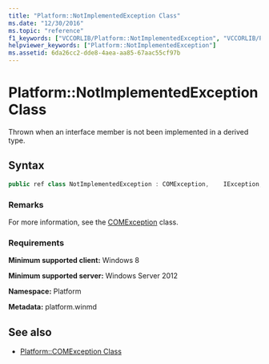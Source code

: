```yaml
---
title: "Platform::NotImplementedException Class"
ms.date: "12/30/2016"
ms.topic: "reference"
f1_keywords: ["VCCORLIB/Platform::NotImplementedException", "VCCORLIB/Platform::NotImplementedException::NotImplementedException"]
helpviewer_keywords: ["Platform::NotImplementedException"]
ms.assetid: 6da26cc2-dde8-4aea-aa85-67aac55cf97b
---
```

# Platform::NotImplementedException Class

Thrown when an interface member is not been implemented in a derived type.

## Syntax

```cpp
public ref class NotImplementedException : COMException,    IException,    IPrintable,    IEquatable
```

### Remarks

For more information, see the [COMException](../cppcx/platform-comexception-class.md) class.

### Requirements

**Minimum supported client:** Windows 8

**Minimum supported server:** Windows Server 2012

**Namespace:** Platform

**Metadata:** platform.winmd

## See also

- [Platform::COMException Class](../cppcx/platform-comexception-class.md)
